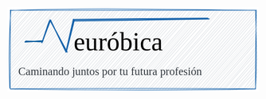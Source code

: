 <svg version="1.1" xmlns="http://www.w3.org/2000/svg" viewBox="0 0 900 303.8709677419356" width="900" height="303.8709677419356">
  <!-- svg-source:excalidraw -->
  
  <defs>
    <style class="style-fonts">
      @font-face {
        font-family: "Virgil";
        src: url("https://excalidraw.com/Virgil.woff2");
      }
      @font-face {
        font-family: "Cascadia";
        src: url("https://excalidraw.com/Cascadia.woff2");
      }
    </style>
  </defs>
  <rect x="0" y="0" width="900" height="303.8709677419356" fill="#ffffff"></rect><g stroke-linecap="round" transform="translate(10 10) rotate(0 440 141.9354838709678)"><path d="M0 0 C0 0, 0 0, 0 0 M0 0 C0 0, 0 0, 0 0 M-2.08 11.14 C0 7.1, 2.73 8.38, 10.15 -0.36 M-1.19 11.03 C4.76 7.32, 5.33 4.02, 11.83 -1.49 M0.26 25.53 C6.99 17, 9.9 11.73, 19.78 1.41 M1.2 25.7 C6.37 15.37, 15.52 6.63, 23.11 1.83 M3 35.8 C9.76 28.5, 18.44 17.16, 31.54 3.35 M-2.2 38.82 C10.66 22.57, 21.88 12.65, 32.48 1.8 M-0.29 47.66 C15.34 32.56, 32.67 10.55, 43.11 -2.38 M-1.13 50.76 C11.55 33.24, 26.71 19.62, 40.64 0.21 M0.18 59.47 C12.63 43.95, 29.93 27.37, 51.4 1.08 M0.86 62.72 C13.73 41.06, 33.89 24.15, 53.09 0.24 M1.93 73.46 C15.29 52.52, 31.78 31.19, 61.93 -2.28 M-0.05 74.21 C18.13 49.41, 37.18 27.53, 63.62 -1.13 M-0.89 87 C20.2 64.61, 37 41.73, 74.33 1.19 M-1.38 84.54 C29.71 52.52, 58.14 24.62, 73.62 -0.32 M-0.67 99.87 C29.19 61.45, 58.57 27.56, 83.85 -2.73 M0.29 98.31 C19.4 73.38, 41.27 46.38, 83.28 1.5 M3.75 109.73 C35.19 68.07, 73.89 30.06, 98.82 -1.61 M-0.86 111.2 C28.59 76.45, 55.7 43.81, 94.87 -0.75 M-3.3 123.12 C42.22 73.12, 83.33 24.03, 110.21 2.11 M-0.51 123.17 C37.45 82.32, 71.25 44.11, 107.97 0.63 M-2.24 134.98 C30.44 98.76, 57.34 67.83, 116.43 -1.6 M1.6 132.25 C39.09 94.77, 74.41 53.06, 118.09 -0.32 M-1.38 143.89 C32.92 107.8, 66.19 72.77, 127.47 -2.91 M0.31 144.02 C40.1 97.39, 80.71 53.98, 126.52 -1.54 M-3.62 159.28 C27.52 126.75, 62.49 85.31, 138.35 -0.92 M-0.34 157.32 C36.76 118.46, 72.06 77.96, 135.86 0.34 M2.91 172.84 C30.56 138.94, 63.35 101.63, 149.56 -0.81 M-1.18 169.26 C33.49 126.22, 72.56 85.16, 147.02 -0.15 M1.2 186 C40.41 141.04, 81.43 94.59, 159.78 1.82 M-1.07 181.42 C42.78 131.63, 85.9 83.32, 158.99 -0.18 M-2.28 197.31 C65.05 121.27, 125.68 43.69, 167.59 -2.19 M1.21 196.44 C38.72 153.75, 72.08 110.79, 168.27 0.45 M1.01 208.71 C60.1 129.49, 127.46 54.53, 178.84 2.99 M-0.44 206.74 C53.43 145.12, 106.35 82.72, 181.21 0.4 M-2.36 218.65 C38.68 175.63, 79.51 130.79, 188.57 -1.04 M-1.37 218.53 C59.74 148.54, 122.71 77.64, 190.8 0.58 M-0.04 230.24 C49.67 177.45, 91.94 121.2, 201.22 1.35 M-0.54 232.73 C67.57 157.73, 134.43 81.51, 201.52 1.48 M0.25 242.4 C72.41 161.86, 139.24 82.29, 213.4 -2.69 M-1.23 244.9 C74.37 157.51, 153.18 67.62, 212.94 0.95 M-1.18 257.64 C86.2 158.57, 172.68 57.17, 221.58 -2.36 M-0.42 254.81 C46.79 202.75, 92.3 150.75, 222.69 0.52 M-2 265.62 C56.89 206.57, 115.23 138.95, 233.44 0.75 M1.25 266.81 C75.47 176.12, 152.54 88.74, 234.15 0.09 M1.91 280.06 C52.72 217.84, 105.95 157.09, 242.03 -1.17 M-0.91 280.31 C49.79 220.74, 100.58 162.39, 244.95 1.17 M5.22 287.13 C88.97 195.76, 170.9 103.43, 253.01 1.98 M3.61 287.67 C77.78 202.45, 150.3 119.64, 254.78 -0.12 M17.04 289.43 C111.26 179.36, 204.46 69.6, 265.09 2.07 M15.36 288.21 C82.64 211.03, 151.7 131.09, 264.49 -0.25 M25.85 286.61 C76.61 232.41, 128.58 170.22, 276.36 1.43 M26.1 287.6 C110.53 187.49, 195.07 90.64, 275.69 -0.08 M37.25 288.96 C125.06 179.09, 218.76 76.88, 284.9 2.12 M35.48 286.36 C132.17 177.85, 223.89 72.26, 285.54 0.48 M44.92 285.01 C135.36 186.99, 220.98 84.81, 299.34 0.31 M47.07 287.18 C102.84 224.1, 155.46 163.23, 295.9 0.49 M55.48 288.5 C144.51 191.08, 226.13 92.37, 306.26 -0.28 M58.35 288.1 C136.37 196.96, 214.18 106.4, 308.07 0.85 M69.54 290.38 C142.37 198.73, 226.72 108.31, 318.89 1.19 M66.79 288.58 C142.5 197.06, 221.4 104.89, 317.57 -0.05 M80.53 288.41 C152.82 201.65, 233.12 113.17, 330.22 1.73 M79.17 286.88 C165.75 188.03, 254.81 85.84, 328.02 -1.09 M90.69 285.95 C160.92 204.34, 230.86 125.77, 337.77 -1.54 M88.14 287.45 C156.4 213.48, 222.67 137.95, 338.75 -0.38 M100.34 288.11 C189.79 187.66, 273.12 87.73, 348.63 2.76 M100.61 288.78 C151.2 228.74, 203.28 169.98, 348.48 1.18 M108.01 287.23 C188.34 199.93, 260.13 112.81, 359.1 -1.87 M110.37 287 C194.72 192.63, 278.57 96.85, 359.88 -0.32 M121.02 285.88 C218.35 179.79, 315.69 67.83, 370.72 1.25 M121.6 288.3 C171.35 225.88, 224.71 165.38, 370.42 0.44 M132.39 286.43 C195.47 212, 264.8 130.77, 379.49 0.56 M131.61 287.83 C195.98 214.32, 257.93 143.45, 381.68 0.98 M140.87 290.14 C192.97 229.56, 242.17 168.36, 390.43 -0.71 M142.43 286.9 C230.4 183.42, 319.8 81.7, 391.11 -0.53 M151.86 286.67 C242.23 182.84, 333.36 74.19, 404.16 0.12 M153.1 288.66 C241.71 180.22, 333 74.49, 403.53 -0.04 M163.97 286.72 C222.34 215.97, 285.87 147.53, 412.99 -0.46 M164.08 286.55 C235.28 209.11, 305.59 127.36, 413.94 0.81 M174.64 287.61 C269.46 169.81, 368.62 60.83, 425.72 1.33 M174.34 288.73 C248.48 200.08, 322.22 114.5, 423.79 0.01 M185.9 286.74 C283.56 171.65, 383.84 59.18, 435.09 1.24 M183.37 287.36 C250.47 216.43, 315.18 140.99, 433.4 0.34 M195.63 285.5 C250.12 223.31, 310.03 156.65, 447.36 0.51 M195.49 287.81 C267.35 202.58, 339.43 121.75, 446.26 0.28 M208.07 288.32 C262.57 225.33, 315.21 161.68, 454.49 0.16 M205.02 287.56 C259.14 226.51, 311.29 164.1, 456.62 -0.76 M215.56 287.48 C270.77 227.54, 319.85 168.47, 468.54 0.1 M217.41 288.6 C274.93 221.6, 332.58 157.44, 465.83 0.42 M228.15 286.11 C310.95 196.91, 388.78 105.61, 474.75 -1.78 M227.21 288.31 C306.5 195.56, 384.41 108.02, 477.05 -0.76 M236.22 287.7 C313.05 199.87, 388.69 106.44, 489.79 -0.9 M236.82 287.11 C303.03 214.19, 368.12 138.21, 487.66 0.61 M249.64 285.69 C334.95 185.69, 427.33 82.78, 500.5 -1.3 M248.81 286.5 C333.69 183.87, 422.35 80.97, 498.38 0.17 M260.43 286.44 C354.51 175.96, 447.94 69.02, 507.86 -2.14 M258.32 287.09 C350 182.72, 440.03 78.13, 508 -0.84 M267.53 289.22 C336.74 209.78, 399.24 139.67, 518.28 1.41 M269.36 286.72 C321.15 231.15, 370.3 172.43, 520.17 0.02 M282.51 285.31 C360.86 192.91, 440.84 101.64, 530.16 -1.92 M279.99 288.01 C371.48 182.1, 460.48 79.17, 530.94 -0.3 M292.19 285.81 C392.28 174.89, 494.23 60.04, 539.58 -2.05 M291.46 286.91 C376.94 190.05, 464.42 90.1, 540.28 -0.34 M301.94 288.02 C376.83 201.16, 449.07 117.92, 550.76 -1.99 M299.92 288.22 C379.94 195.67, 459.63 101.39, 551.68 -0.82 M310.48 285.86 C366.66 228.49, 417.13 169.32, 562.6 0.42 M310.56 288.68 C398.33 189.08, 481.67 94.65, 562.04 0.53 M321.21 287.83 C394.17 201.3, 464.83 118.84, 574.36 2.03 M321.25 289.12 C408.17 188.25, 498.28 84.03, 573.28 -0.11 M331.38 289.23 C427.72 179.91, 522.43 70.32, 581.14 -0.93 M331.91 287.11 C417.61 186.37, 503.64 89.89, 581.59 0.52 M341.89 286.33 C436.7 179.27, 536.41 64.48, 591.7 2.29 M343.41 287.72 C396.99 224.62, 454.15 161.18, 594.02 0.59 M353.41 289.86 C420.13 212.75, 482.5 139.86, 601.58 2.38 M354.7 287.25 C404.21 228.08, 454.17 170.97, 604.91 0.59 M362.48 285.77 C443.51 190.76, 522.69 102.31, 615.67 -0.46 M364.78 287.98 C443.31 193.03, 524.92 99.83, 614.83 0.71 M376.79 287.04 C442.68 214.77, 501.66 141.51, 624.6 -1.47 M374.65 286.73 C468.13 175.93, 562.48 66.91, 624.7 -0.31 M387.31 289.69 C452.32 210.89, 518.58 139.89, 634.3 -1.8 M386.83 287.21 C464.69 198.02, 539.14 113.57, 635.34 0.05 M397.98 286.22 C446.25 227.22, 500.52 167.65, 647.8 0.2 M395.35 288.52 C495.5 172.76, 595.1 57.75, 646.99 1.33 M407.39 288.66 C462.58 217.23, 521.02 152.34, 656.49 -1.54 M406.86 288.01 C467.63 220.3, 525.49 152.26, 656.5 0.59 M419.3 289.38 C480.31 216.11, 543.22 147.4, 669.81 2.28 M418.64 286.5 C473.1 229.43, 525.35 168.74, 668.86 -0.03 M429.14 288.92 C516.94 188.81, 603.4 90.46, 677.81 1.87 M427.68 288.73 C491.36 211.63, 556.28 138.65, 677.56 0.04 M439.31 285.51 C529.84 193.25, 612.56 92.21, 690.33 1 M439.87 287.06 C492.29 223.62, 549.25 157.22, 688.11 0.17 M450.45 288.51 C535.19 188.8, 620.72 88.05, 699.67 1.74 M450.36 288.24 C539.55 185.88, 626.84 85.73, 698.43 -0.96 M462.41 288.86 C538.62 192.29, 619.07 105.44, 710.1 -1.26 M459.87 287.54 C529.85 205.35, 601.99 122.32, 710.37 -0.17 M470.27 286.81 C523.42 218.31, 583.15 152.74, 719.73 2.31 M471.86 288.34 C549.84 193.87, 632.18 97.98, 719.7 -1.26 M479.69 286.32 C542.16 214.77, 605.09 141.54, 730.9 -0.8 M482.5 288.21 C548.92 205.28, 618.47 126.5, 732.38 -0.24 M493.37 289.32 C558.23 210.43, 625.8 136.08, 741.51 -0.41 M492.19 286.55 C556.64 216.75, 620.23 144.89, 742.61 0.81 M502.43 285.26 C573.11 204.99, 643.3 124.68, 750.76 -2.13 M502.73 287.43 C588.43 191.58, 672.7 94.82, 753.92 -1.09 M511.21 288.53 C609.17 176.4, 705.22 71.42, 764.77 0.51 M514.46 288.09 C571.7 223.51, 629.6 159.21, 764.33 0.27 M523.82 289.64 C579.83 218.95, 636.19 156.03, 773.58 1.17 M523.41 286.53 C583.26 217.32, 645.58 146.87, 773.09 -0.85 M534.79 288.62 C617.94 192.91, 700.01 98.64, 785.53 -1.01 M534.58 287.52 C584.21 231.45, 634.99 171.63, 785.05 -0.14 M546.99 286.34 C621.74 196, 701.97 107.84, 794.69 -2.31 M544.98 288.08 C602.57 224.51, 658.56 161.03, 795.81 0.46 M554.2 288.05 C641.18 186.81, 726.69 86.88, 805.65 -0.14 M555.93 287.21 C647.06 180.31, 742.65 72.64, 805.67 0.41 M563.77 290.04 C629.88 212.22, 693.75 141.59, 814.63 2.07 M565.74 288.13 C649.03 190.56, 731.8 94.27, 816.08 -0.65 M577.74 288.9 C654.42 194.87, 739.9 99.26, 827.38 0.49 M575.76 287.51 C675.21 178.62, 772.09 67.37, 827.08 -0.71 M588.95 285.56 C645.49 219.01, 704.45 151.91, 836.95 -0.68 M587.51 287.91 C661.48 206.53, 733.38 125.82, 837.69 0.11 M596.27 289.05 C652.75 227.66, 709.29 165.5, 846.4 2.1 M597.47 288.6 C674.21 201.1, 750.08 112.78, 848.05 -0.72 M610.33 287 C675.9 216.12, 737.21 143.2, 859.47 1.98 M608.61 288.44 C667.81 220.67, 726.03 153.24, 858.36 0.29 M620.86 287.72 C720.8 174.56, 821.75 58.97, 867.07 -0.02 M617.95 288.73 C683.58 214.87, 749.8 139.46, 868.42 1.15 M631.12 285.88 C725.84 175.79, 821.16 66.37, 881.74 -0.73 M630.46 288.85 C721.59 183.25, 814.04 77.67, 879.55 -0.42 M639.65 285.45 C726.18 193.94, 809.92 99.75, 886.06 4.81 M639.51 286.69 C692.78 226.11, 745 165.27, 884.77 5.98 M650.77 289.56 C740.41 184.75, 824.39 87.68, 884.39 18.27 M650.32 288.86 C728.84 196.5, 810.02 103.66, 885.89 17.99 M661 289.22 C740.33 199.74, 821.94 105.41, 884.08 27.22 M660.32 286.53 C748.96 186.76, 838.77 83.52, 884.69 28.27 M674.99 287.03 C717.62 233.99, 762.33 180.59, 888.36 39.98 M670.87 288.57 C722.33 236.6, 769.03 179.83, 887.08 40.69 M685.29 287.29 C761.77 196.65, 839.04 104.46, 886.27 52.04 M681.82 288.52 C732.3 227.08, 784.26 169.23, 887.65 53.53 M694.89 289.11 C759.48 216.71, 825.26 142.33, 886.15 66.8 M693.6 288.76 C756.92 208.71, 826.33 130.83, 886.92 65.58 M701.96 290.37 C755.03 228.48, 805 168.59, 886.3 80.51 M703.65 287.46 C755.06 230.63, 805.35 174.01, 885.51 79.85 M712.91 286.36 C759.71 239.25, 803.39 188.28, 889.09 91.04 M714.89 287.98 C762.91 227.03, 811.28 170.17, 885.65 90.72 M725.21 287.95 C778.27 225.9, 837.46 163.13, 886.05 100.21 M726.19 287.17 C761.55 245.45, 797.96 207.3, 887.18 102.76 M733.93 288.88 C783.52 229.41, 835.53 170.04, 883.86 114.06 M734.39 288.52 C776.08 240.61, 814.57 196.54, 885.7 113.53 M746.76 289.62 C783.56 247.44, 820.32 210.43, 886.49 128.86 M747.41 286.38 C779.17 246.21, 818.13 203.16, 884.65 127.89 M758.57 290.18 C807.88 236.05, 851.68 183.41, 884.06 139.52 M756.28 286.81 C799.31 239.9, 840.76 194.4, 883.97 138.51 M764.19 288.04 C792.03 258.26, 822.81 223.45, 886.05 150.23 M768.99 288.84 C794.67 253.37, 823.32 220.92, 886.74 152.39 M780.43 291.52 C805.18 261.49, 828.08 230.37, 888.53 164 M779.03 287.82 C819.7 242.48, 860.26 194.9, 884.27 162.35 M787.23 289.57 C823.65 246.14, 853.8 210.03, 889.44 173.54 M787.88 289.52 C810.77 264.16, 831.04 236.6, 886.66 176.65 M795.8 287.5 C826.83 257.98, 847.29 236.3, 884.77 188.91 M799.01 287.78 C829.28 251.69, 862.65 215.66, 884.59 188.88 M809.45 290.25 C831.91 266.29, 850.25 241, 882.18 200.58 M808.45 286.01 C834.57 258.86, 862.32 230.37, 884.55 199.17 M817.12 284.94 C832.05 266.92, 853.15 247.6, 889.07 214.92 M820.05 285.89 C838.96 265.7, 857.56 246.48, 886.79 211.96 M834.85 287.29 C853.51 262.13, 868.4 237.57, 889.47 221.44 M832.73 288.18 C851.35 266.06, 869.89 241.6, 887.86 225.5 M843.27 284.18 C849.13 280.05, 863.45 267.78, 884.85 240.02 M839.75 289.44 C859.14 269.73, 872.64 252.2, 887.23 237.34 M853.14 288.13 C864.03 273.07, 871.66 265.09, 882.26 252.44 M851.9 286.78 C861.7 280.7, 870.05 271.43, 885.16 250.07 M866.83 287.8 C867.56 283.42, 871.68 272.35, 883.9 261.39 M864.83 286.62 C869.2 280.85, 872.67 274.02, 886.01 260.62 M871.9 286.55 C877.97 282.25, 879.72 277.16, 883.36 270.1 M874.21 289.34 C878.31 282.48, 882.37 278.16, 884.21 273.91" stroke="#ced4da" stroke-width="1" fill="none"></path><path d="M-0.78 1.3 C208.45 -7.25, 418.77 -5.59, 881.37 0.73 M0.18 0.64 C326.91 -0.84, 653.49 0.18, 879.33 0.23 M882.46 -0.55 C881.23 86.39, 878.08 175.34, 879.8 283.18 M879.54 1 C883.12 111.98, 883.49 225.12, 879.27 282.69 M880.18 284.48 C607.88 289.93, 334.51 290.16, -0.33 284.46 M879.2 283.9 C607.47 280.87, 335.8 281.39, -0.65 283.67 M-2.27 281.03 C-6.22 190.59, -4.92 91.96, 1.9 -0.41 M-0.58 283.65 C-0.86 186.25, 0.32 87.78, 0.09 -0.11" stroke="#1864ab" stroke-width="2" fill="none"></path></g><g transform="translate(237.0967741935483 73.51991007389483) rotate(0 217.71240234375 56.774193548387075)"><text x="0" y="0" font-family="Cascadia, Segoe UI Emoji" font-size="92.90322580645172px" fill="#000000" text-anchor="start" style="white-space: pre;" direction="ltr" dominant-baseline="text-before-edge">euróbica</text></g><g stroke-linecap="round"><g transform="translate(152.74080562585777 45.13281329970118) rotate(0 30.069841712218107 58.382193707568945)"><path d="M1.86 1.94 C10.93 21.07, 45.96 94.16, 55.46 112.68 M-0.57 0.52 C9.27 20.32, 50.99 96.94, 60.71 116.24" stroke="#1864ab" stroke-width="4" fill="none"></path></g></g><mask></mask><g stroke-linecap="round"><g transform="translate(152.36191414181258 48.912825381582024) rotate(0 -13.596463950617618 38.0084161177906)"><path d="M-2.12 -0.13 C-7.03 12.03, -23.38 62.84, -27.56 74.9 M1.92 -2.66 C-3.41 9.83, -24.11 65.88, -29.11 78.68" stroke="#1864ab" stroke-width="4" fill="none"></path></g></g><mask></mask><g stroke-linecap="round"><g transform="translate(237.90209594843827 45.13281329970118) rotate(0 -13.628382589891544 57.20365375341419)"><path d="M1.26 0.27 C-2.92 19.31, -21.71 95.19, -27.17 114.11 M-1.51 -2.05 C-5.71 17.27, -24.42 96.88, -28.51 116.46" stroke="#1864ab" stroke-width="4" fill="none"></path></g></g><mask></mask><g stroke-linecap="round"><g transform="translate(239.18979842143654 46.42584756052338) rotate(0 241.3423136330276 -2.182712952733141)"><path d="M1.64 -2.35 C81.21 -3.55, 398.95 -6.76, 478.63 -6.91 M-0.91 2.54 C79.37 1.56, 403.93 -2.94, 483.59 -4.74" stroke="#1864ab" stroke-width="4" fill="none"></path></g></g><mask></mask><g transform="translate(38.38709677419365 208.70967741935488) rotate(0 409.24407958984375 25.54838709677415)"><text x="0" y="0" font-family="Virgil, Segoe UI Emoji" font-size="39.74193548387096px" fill="#343a40" text-anchor="start" style="white-space: pre;" direction="ltr" dominant-baseline="text-before-edge">Caminando juntos por tu futura profesión</text></g><g stroke-linecap="round"><g transform="translate(123.54838709677415 123.54838709677415) rotate(0 -28.92631360000658 -0.5400911458624478)"><path d="M-1.31 0.15 C-11.03 -0.29, -49.06 -1.14, -58.08 -1.6 M3.17 -2.23 C-7.06 -2.44, -51.08 0.95, -61.03 1.16" stroke="#00599c" stroke-width="4" fill="none"></path></g></g><mask></mask></svg>

  